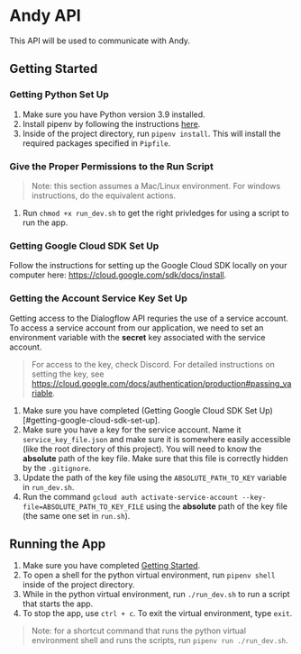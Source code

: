 # Andy API

This API will be used to communicate with Andy.

## Getting Started

### Getting Python Set Up

1. Make sure you have Python version 3.9 installed.
2. Install pipenv by following the instructions [here](https://github.com/pypa/pipenv).
3. Inside of the project directory, run `pipenv install`. This will install the required packages specified in `Pipfile`.

### Give the Proper Permissions to the Run Script

> Note: this section assumes a Mac/Linux environment. For windows instructions, do the equivalent actions.

1. Run `chmod +x run_dev.sh` to get the right privledges for using a script to run the app.

### Getting Google Cloud SDK Set Up

Follow the instructions for setting up the Google Cloud SDK locally on your computer here: https://cloud.google.com/sdk/docs/install.

### Getting the Account Service Key Set Up

Getting access to the Dialogflow API requries the use of a service account. To access a service account from our application, we need to set an environment variable with the **secret** key associated with the service account.

> For access to the key, check Discord. For detailed instructions on setting the key, see https://cloud.google.com/docs/authentication/production#passing_variable.

1. Make sure you have completed (Getting Google Cloud SDK Set Up)[#getting-google-cloud-sdk-set-up].
2. Make sure you have a key for the service account. Name it `service_key_file.json` and make sure it is somewhere easily accessible (like the root directory of this project). You will need to know the **absolute** path of the key file. Make sure that this file is correctly hidden by the `.gitignore`.
3. Update the path of the key file using the `ABSOLUTE_PATH_TO_KEY` variable in `run_dev.sh`.
4. Run the command `gcloud auth activate-service-account --key-file=ABSOLUTE_PATH_TO_KEY_FILE` using the **absolute** path of the key file (the same one set in `run.sh`).

## Running the App

1. Make sure you have completed [Getting Started](#getting-started).
2. To open a shell for the python virtual environment, run `pipenv shell` inside of the project directory.
3. While in the python virtual environment, run `./run_dev.sh` to run a script that starts the app.
4. To stop the app, use `ctrl + c`. To exit the virtual environment, type `exit`.

> Note: for a shortcut command that runs the python virtual environment shell and runs the scripts, run `pipenv run ./run_dev.sh`.
